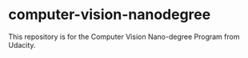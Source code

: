# computer-vision-nanodegree
This repository is for the Computer Vision Nano-degree Program from Udacity.
